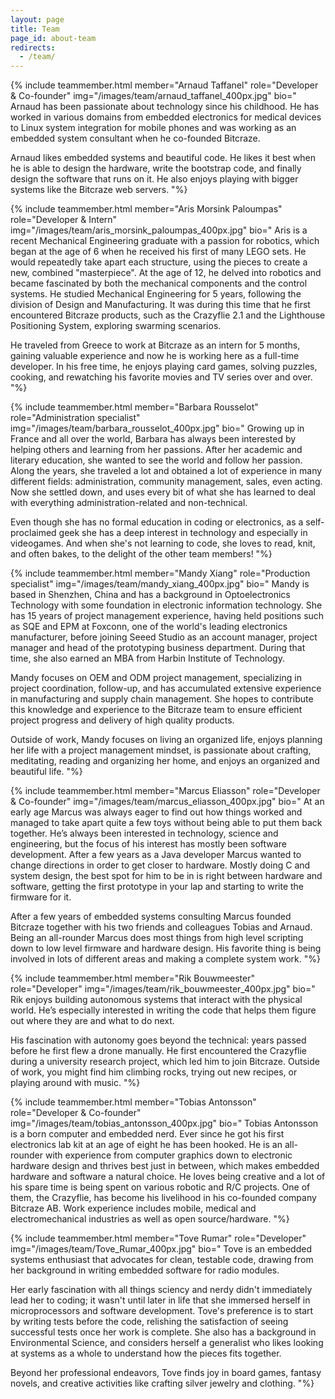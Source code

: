 ```yaml
---
layout: page
title: Team
page_id: about-team
redirects:
  - /team/
---
```



{% include teammember.html member="Arnaud Taffanel" role="Developer & Co-founder" img="/images/team/arnaud_taffanel_400px.jpg" bio="
Arnaud has been passionate about technology since his childhood. He has worked in various domains from embedded electronics for medical devices to Linux system integration for mobile phones and was working as an embedded system consultant when he co-founded Bitcraze.

Arnaud likes embedded systems and beautiful code. He likes it best when he is able to design the hardware, write the bootstrap code, and finally design the software that runs on it. He also enjoys playing with bigger systems like the Bitcraze web servers.
"%}

{% include teammember.html member="Aris Morsink Paloumpas" role="Developer & Intern" img="/images/team/aris_morsink_paloumpas_400px.jpg" bio="
Aris is a recent Mechanical Engineering graduate with a passion for robotics, which began at the age of 6 when he received his first of many LEGO sets. He would repeatedly take apart each structure, using the pieces to create a new, combined &quot;masterpiece&quot;. At the age of 12, he delved into robotics and became fascinated by both the mechanical components and the control systems. He studied Mechanical Engineering for 5 years, following the division of Design and Manufacturing. It was during this time that he first encountered Bitcraze products, such as the Crazyflie 2.1 and the Lighthouse Positioning System, exploring swarming scenarios.

He traveled from Greece to work at Bitcraze as an intern for 5 months, gaining valuable experience and now he is working here as a full-time developer. In his free time, he enjoys playing card games, solving puzzles, cooking, and rewatching his favorite movies and TV series over and over.
"%}

{% include teammember.html member="Barbara Rousselot" role="Administration specialist" img="/images/team/barbara_rousselot_400px.jpg" bio="
Growing up in France and all over the world, Barbara has always been interested by helping others and learning from her passions. After her academic and literary education, she wanted to see the world and follow her passion. Along the years, she traveled a lot and obtained a lot of experience in many different fields: administration, community management, sales, even acting. Now she settled down, and uses every bit of what she has learned to deal with everything administration-related and non-technical.

Even though she has no formal education in coding or electronics, as a self-proclaimed geek she has a deep interest in technology and especially in videogames. And when she's not learning to code, she loves to read, knit, and often bakes, to the delight of the other team members!
"%}

{% include teammember.html member="Mandy Xiang" role="Production specialist" img="/images/team/mandy_xiang_400px.jpg" bio="
Mandy is based in Shenzhen, China and has a background in Optoelectronics Technology with some foundation in electronic information technology. She has 15 years of project management experience, having held positions such as SQE and EPM at Foxconn, one of the world's leading electronics manufacturer, before joining Seeed Studio as an account manager, project manager and head of the prototyping business department. During that time, she also earned an MBA from Harbin Institute of Technology.

Mandy focuses on OEM and ODM project management, specializing in project coordination, follow-up, and has accumulated extensive experience in manufacturing and supply chain management. She hopes to contribute this knowledge and experience to the Bitcraze team to ensure efficient project progress and delivery of high quality products.

Outside of work, Mandy focuses on living an organized life, enjoys planning her life with a project management mindset, is passionate about crafting, meditating, reading and organizing her home, and enjoys an organized and beautiful life.
"%}

{% include teammember.html member="Marcus Eliasson" role="Developer & Co-founder" img="/images/team/marcus_eliasson_400px.jpg" bio="
At an early age Marcus was always eager to find out how things worked and managed to take apart quite a few toys without being able to put them back together. He’s always been interested in technology, science and engineering, but the focus of his interest has mostly been software development.
After a few years as a Java developer Marcus wanted to change directions in order to get closer to hardware. Mostly doing C and system design, the best spot for him to be in is right between hardware and software, getting the first prototype in your lap and starting to write the firmware for it.

After a few years of embedded systems consulting Marcus founded Bitcraze together with his two friends and colleagues Tobias and Arnaud.
Being an all-rounder Marcus does most things from high level scripting down to low level firmware and hardware design. His favorite thing is being involved in lots of different areas and making a complete system work.
"%}

{% include teammember.html member="Rik Bouwmeester" role="Developer" img="/images/team/rik_bouwmeester_400px.jpg" bio="
Rik enjoys building autonomous systems that interact with the physical world. He’s especially interested in writing the code that helps them figure out where they are and what to do next.

His fascination with autonomy goes beyond the technical: years passed before he first flew a drone manually. He first encountered the Crazyflie during a university research project, which led him to join Bitcraze. Outside of work, you might find him climbing rocks, trying out new recipes, or playing around with music.
"%}

{% include teammember.html member="Tobias Antonsson" role="Developer & Co-founder" img="/images/team/tobias_antonsson_400px.jpg" bio="
Tobias Antonsson is a born computer and embedded nerd. Ever since he got his first electronics lab kit at an age of eight he has been hooked. He is an all-rounder with experience from computer graphics down to electronic hardware design and thrives best just in between, which makes embedded hardware and software a natural choice.
He loves being creative and a lot of his spare time is being spent on various robotic and R/C projects. One of them, the Crazyflie, has become his livelihood in his co-founded company Bitcraze AB. Work experience includes mobile, medical and electromechanical industries as well as open source/hardware.
"%}


{% include teammember.html member="Tove Rumar" role="Developer" img="/images/team/Tove_Rumar_400px.jpg" bio="
Tove is an embedded systems enthusiast that advocates for clean, testable code, drawing from her background in writing embedded software for radio modules.

Her early fascination with all things sciency and nerdy didn't immediately lead her to coding; it wasn't until later in life that she immersed herself in microprocessors and software development.
Tove's preference is to start by writing tests before the code, relishing the satisfaction of seeing successful tests once her work is complete. 
She also has a background in Environmental Science, and considers herself a generalist who likes looking at systems as a whole to understand how the pieces fits together.

Beyond her professional endeavors, Tove finds joy in board games, fantasy novels, and creative activities like crafting silver jewelry and clothing.
"%}
